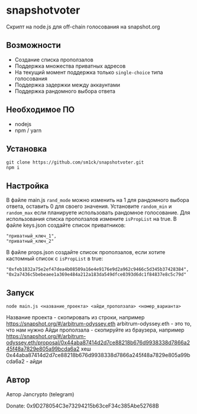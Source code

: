 # snapshotvoter
Скрипт на node.js для off-chain голосования на snapshot.org
## Возможности
- Создание списка проползалов
- Поддержка множества приватных адресов
- На текущий момент поддержка только ```single-choice``` типа голосования
- Поддержка задержки между аккаунтами
- Поддержка рандомного выбора ответа
## Необходимое ПО
- nodejs
- npm / yarn
## Установка
```
git clone https://github.com/sm1ck/snapshotvoter.git
npm i
```
## Настройка
В файле main.js ```rand_mode``` можно изменить на 1 для рандомного выбора ответа, оставить 0 для своего значения. Установите ```random_min``` и ```random_max``` если планируете использовать рандомное голосование. Для использования списка проползалов измените ```isPropList``` на true.
В файле keys.json создайте список приватников:
```
"приватный_ключ_1",
"приватный_ключ_2"
```
В файле props.json создайте список проползалов, если хотите кастомный список с ```isPropList``` в true:
```
"0xfeb1832a75e2ef47dea4b08509a16e4e9176e9d2a962c9466c5d345b37428384",
"0x2a7436c5bebeaee1a369e484a212a183da549dfce0393d6dc1f84837e8c5c79d"
```
## Запуск
```
node main.js <название_проекта> <айди_проползала> <номер_варианта>
```
Название проекта - скопировать из строки, например https://snapshot.org/#/arbitrum-odyssey.eth
arbitrum-odyssey.eth - это то, что нам нужно
Айди проползала - скопируйте из браузера, например https://snapshot.org/#/arbitrum-odyssey.eth/proposal/0x44aba87414d2d7ce88218b676d9938338d7866a245f48a7829e805a99bcda6a2
хеш 0x44aba87414d2d7ce88218b676d9938338d7866a245f48a7829e805a99bcda6a2 - айди
## Автор
Автор Jancrypto (telegram)

Donate: 0x9D278054C3e73294215b63ceF34c385Abe52768B